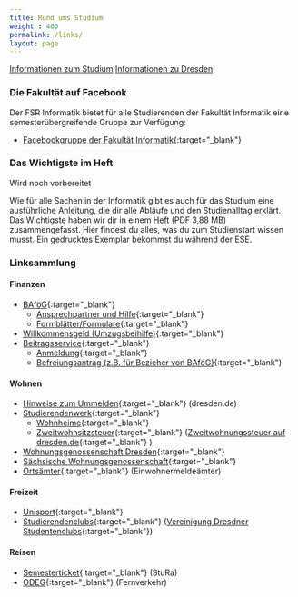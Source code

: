 ```yaml
---
title: Rund ums Studium
weight : 400
permalink: /links/
layout: page
---
```


<a class="button expand" href="/{{site.year}}/links/studies/">Informationen zum Studium</a>
<a class="button expand" href="/{{site.year}}/links/dresden/">Informationen zu Dresden</a>

### Die Fakultät auf Facebook

Der FSR Informatik bietet für alle Studierenden der Fakultät Informatik eine semesterübergreifende Gruppe zur Verfügung:

*   [Facebookgruppe der Fakultät Informatik](https://www.facebook.com/groups/TUDInf/ "Facebookgruppe"){:target="_blank"}

### Das Wichtigste im Heft

<div class="info">Wird noch vorbereitet</div>

Wie für alle Sachen in der Informatik gibt es auch für das Studium eine ausführliche Anleitung, die dir alle Abläufe und den Studienalltag erklärt. Das Wichtigste haben wir dir in einem [Heft](https://github.com/fsr/nopanic/releases/download/v{{site.year}}/untitled_compressed.pdf) (PDF 3,88 MB) zusammengefasst. Hier findest du alles, was du zum Studienstart wissen musst. Ein gedrucktes Exemplar bekommst du während der ESE.

### Linksammlung

#### Finanzen

*   [BAföG](http://das-neue-bafög.de "Das Neue BAföG"){:target="_blank"}
    *   [Ansprechpartner und Hilfe](https://www.studentenwerk-dresden.de/finanzierung/ "Studierendenwerk"){:target="_blank"}
    *   [Formblätter/Formulare](https://www.das-neue-bafoeg.de/de/432.php "Formblätter bzgl. BAföG"){:target="_blank"}
*   [Willkommensgeld (Umzugsbeihilfe)](https://www.studentenwerk-dresden.de/wohnen/umzugsbeihilfe.html "Umzugsbeihilfeinfo beim Studierendenwerk"){:target="_blank"}
*   [Beitragsservice](https://www.rundfunkbeitrag.de "Rundfunkbeitrag Startseite"){:target="_blank"}
    *   [Anmeldung](https://www.rundfunkbeitrag.de/formulare/buergerinnen_und_buerger/anmelden/index_ger.html "Beitragsservice"){:target="_blank"}
    *   [Befreiungsantrag (z.B. für Bezieher von BAföG)](https://www.rundfunkbeitrag.de/anmelden_und_aendern/antrag_auf_befreiung/ "Rundfunkbeitrag Befreiungsantrag"){:target="_blank"}

#### Wohnen

*   [Hinweise zum Ummelden](https://www.dresden.de/de/rathaus/dienstleistungen/wohnsitz_meldung_d115.php "Hinweise zum Wohnsitzwechsel der Stadt Dresden"){:target="_blank"}  (dresden.de)
*   [Studierendenwerk](https://www.studentenwerk-dresden.de/wohnen/){:target="_blank"}
    *   [Wohnheime](https://www.studentenwerk-dresden.de/wohnen/wohnheimkatalog/){:target="_blank"}
    *   [Zweitwohnsitzsteuer](https://www.studentenwerk-dresden.de/wohnen/umzugsbeihilfe.html){:target="_blank"}  ([Zweitwohnungssteuer auf dresden.de](https://www.dresden.de/de/rathaus/dienstleistungen/c_zweitwohnungssteuer.php){:target="_blank"} )
*   [Wohnungsgenossenschaft Dresden](https://www.wgs-dresden.de/){:target="_blank"}
*   [Sächsische Wohnungsgenossenschaft](https://www.swg-dresden.de/){:target="_blank"}
*   [Ortsämter](https://www.dresden.de/de/rathaus/ortsaemter.php){:target="_blank"}  (Einwohnermeldeämter)

#### Freizeit

*   [Unisport](https://www.usz.tu-dresden.de/){:target="_blank"}
*   [Studierendenclubs](https://www.studentenwerk-dresden.de/kultur/studentenclubs.html){:target="_blank"}   ([Vereinigung Dresdner Studentenclubs](https://vdsc.de/){:target="_blank"})

#### Reisen

*   [Semesterticket](https://www.stura.tu-dresden.de/semesterticket){:target="_blank"}  (StuRa)
*   [ODEG](http://www.odeg.info/){:target="_blank"}  (Fernverkehr)
